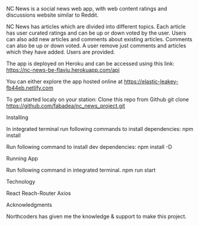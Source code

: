 
NC News is a social news web app, with web content ratings and discussions website similar to Reddit.

NC News has articles which are divided into different topics. Each article has user curated ratings and can be up or down voted by the user. Users can also add new articles and comments about existing articles. Comments can also be up or down voted. A user remove just comments and articles which they have added. Users are provided.

The app is deployed on Heroku and can be accessed using this link:
https://nc-news-be-flaviu.herokuapp.com/api

You can either explore the app hosted online at
https://elastic-leakey-fb44eb.netlify.com



To get started localy on your station: Clone this repo from Github
git clone https://github.com/fabadea/nc_news_project.git

Installing

In integrated terminal run following commands to install dependencies:
npm install

Run following command to install dev dependencies:
npm install -D

Running App

Run following command in integrated terminal.
npm run start

Technology

React
Reach-Router
Axios

Acknowledgments

Northcoders has given me the knowledge & support to make this project.
